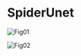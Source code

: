 # SpiderUnet
![Fig01](https://user-images.githubusercontent.com/26062969/92298877-63f7db00-ef88-11ea-9bc5-1ab0e1548fed.PNG)

![Fig02](https://user-images.githubusercontent.com/26062969/92298914-b0431b00-ef88-11ea-84b9-bfb478f6611b.PNG)
